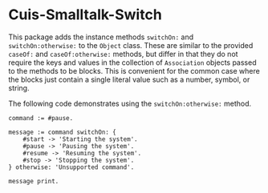 # Cuis-Smalltalk-Switch

This package adds the instance methods `switchOn:`
and `switchOn:otherwise:` to the `Object` class.
These are similar to the provided `caseOf:` and `caseOf:otherwise:` methods,
but differ in that they do not require the keys and values in the
collection of `Association` objects passed to the methods to be blocks.
This is convenient for the common case where the blocks just contain
a single literal value such as a number, symbol, or string.

The following code demonstrates using the `switchOn:otherwise:` method.

```smalltalk
command := #pause.

message := command switchOn: {
    #start -> 'Starting the system'.
    #pause -> 'Pausing the system'.
    #resume -> 'Resuming the system'.
    #stop -> 'Stopping the system'.
} otherwise: 'Unsupported command'.

message print.
```
